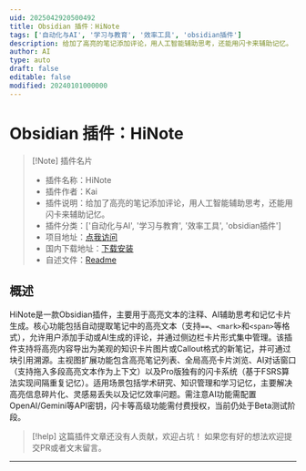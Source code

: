 ```yaml
---
uid: 2025042920500492
title: Obsidian 插件：HiNote
tags: ['自动化与AI', '学习与教育', '效率工具', 'obsidian插件']
description: 给加了高亮的笔记添加评论，用人工智能辅助思考，还能用闪卡来辅助记忆。
author: AI
type: auto
draft: false
editable: false
modified: 20240101000000
---
```


# Obsidian 插件：HiNote

> [!Note] 插件名片
> - 插件名称：HiNote
> - 插件作者：Kai
> - 插件说明：给加了高亮的笔记添加评论，用人工智能辅助思考，还能用闪卡来辅助记忆。
> - 插件分类：['自动化与AI', '学习与教育', '效率工具', 'obsidian插件']
> - 项目地址：[点我访问](https://github.com/CatMuse/HiNote)
> - 国内下载地址：[下载安装](https://pkmer.cn/products/plugin/pluginMarket/?hi-note)
> - 自述文件：[Readme](https://ghproxy.net/https://raw.githubusercontent.com/CatMuse/HiNote/master/README.md)



## 概述

HiNote是一款Obsidian插件，主要用于高亮文本的注释、AI辅助思考和记忆卡片生成。核心功能包括自动提取笔记中的高亮文本（支持`==`、`<mark>`和`<span>`等格式），允许用户添加手动或AI生成的评论，并通过侧边栏卡片形式集中管理。该插件支持将高亮内容导出为美观的知识卡片图片或Callout格式的新笔记，并可通过块引用溯源。主视图扩展功能包含高亮笔记列表、全局高亮卡片浏览、AI对话窗口（支持拖入多段高亮文本作为上下文）以及Pro版独有的闪卡系统（基于FSRS算法实现间隔重复记忆）。适用场景包括学术研究、知识管理和学习记忆，主要解决高亮信息碎片化、灵感易丢失以及记忆效率问题。需注意AI功能需配置OpenAI/Gemini等API密钥，闪卡等高级功能需付费授权，当前仍处于Beta测试阶段。


> [!help] 
> 这篇插件文章还没有人贡献，欢迎占坑！
> 如果您有好的想法欢迎提交PR或者文末留言。
> 

---



